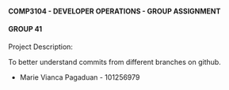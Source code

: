 #### COMP3104 - DEVELOPER OPERATIONS - GROUP ASSIGNMENT
#### GROUP 41
Project Description: 

To better understand commits from different branches on github.
- Marie Vianca Pagaduan - 101256979